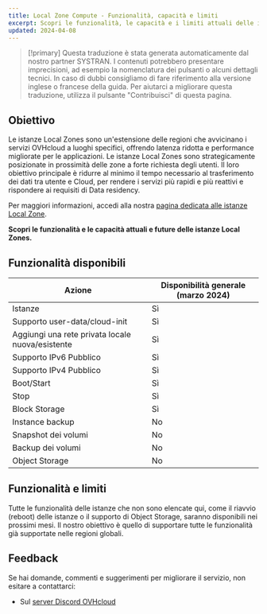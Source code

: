 ```yaml
---
title: Local Zone Compute - Funzionalità, capacità e limiti
excerpt: Scopri le funzionalità, le capacità e i limiti attuali delle istanze Local Zones
updated: 2024-04-08
---
```


> [!primary]
> Questa traduzione è stata generata automaticamente dal nostro partner SYSTRAN. I contenuti potrebbero presentare imprecisioni, ad esempio la nomenclatura dei pulsanti o alcuni dettagli tecnici. In caso di dubbi consigliamo di fare riferimento alla versione inglese o francese della guida. Per aiutarci a migliorare questa traduzione, utilizza il pulsante "Contribuisci" di questa pagina.
>

## Obiettivo

Le istanze Local Zones sono un'estensione delle regioni che avvicinano i servizi OVHcloud a luoghi specifici, offrendo latenza ridotta e performance migliorate per le applicazioni.
Le istanze Local Zones sono strategicamente posizionate in prossimità delle zone a forte richiesta degli utenti. Il loro obiettivo principale è ridurre al minimo il tempo necessario al trasferimento dei dati tra utente e Cloud, per rendere i servizi più rapidi e più reattivi e rispondere ai requisiti di Data residency.

Per maggiori informazioni, accedi alla nostra [pagina dedicata alle istanze Local Zone](https://www.ovhcloud.com/it/public-cloud/local-zone-compute/).

**Scopri le funzionalità e le capacità attuali e future delle istanze Local Zones.**

## Funzionalità disponibili

| Azione | Disponibilità generale (marzo 2024) |
| --- | --- |
| Istanze | Sì |
| Supporto user-data/cloud-init | Sì|
| Aggiungi una rete privata locale nuova/esistente | Sì |
| Supporto IPv6 Pubblico | Sì |
| Supporto IPv4 Pubblico | Sì |
| Boot/Start | Sì |
| Stop | Sì |
| Block Storage | Sì |
| Instance backup | No |
| Snapshot dei volumi | No |
| Backup dei volumi | No |
| Object Storage | No |

## Funzionalità e limiti

Tutte le funzionalità delle istanze che non sono elencate qui, come il riavvio (reboot) delle istanze o il supporto di Object Storage, saranno disponibili nei prossimi mesi. Il nostro obiettivo è quello di supportare tutte le funzionalità già supportate nelle regioni globali.

## Feedback

Se hai domande, commenti e suggerimenti per migliorare il servizio, non esitare a contattarci:

- Sul [server Discord OVHcloud](https://discord.gg/ovhcloud)
